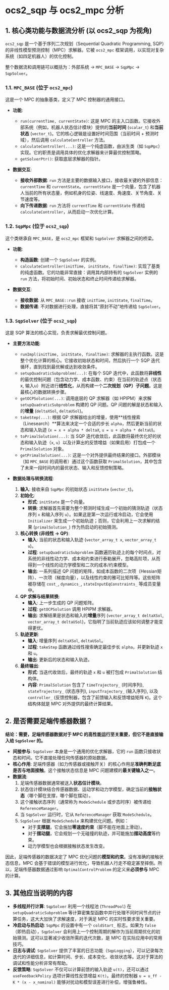 # ocs2_sqp 与 ocs2_mpc 分析

## 1. 核心类功能与数据流分析 (以 ocs2_sqp 为视角)

`ocs2_sqp` 是一个基于序列二次规划（Sequential Quadratic Programming, SQP）的非线性模型预测控制（MPC）求解器。它被 `ocs2_mpc` 框架调用，以实现对复杂系统（如四足机器人）的优化控制。

整个数据流和调用链可以概括为：外部系统 -> `MPC_BASE` -> `SqpMpc` -> `SqpSolver`。

### 1.1. `MPC_BASE` (位于 `ocs2_mpc`)

这是一个 MPC 的抽象基类，定义了 MPC 控制器的通用接口。

-   **功能**:
    -   `run(currentTime, currentState)`: 这是 MPC 的主入口函数。它接收外部系统（例如，机器人状态估计模块）提供的**当前时间** (`scalar_t`) 和**当前状态** (`vector_t`)。它的核心逻辑是设置好时间范围（当前时间 + 预测时域），然后调用 `calculateController` 方法。
    -   `calculateController(...)`: 这是一个纯虚函数，由派生类（如 `SqpMpc`）实现。它的职责是调用具体的优化求解器来计算最优控制策略。
    -   `getSolverPtr()`: 获取底层求解器的指针。

-   **数据交互**:
    -   **接收外部数据**: `run` 方法是主要的数据输入接口，接收最关键的外部信息：`currentTime` 和 `currentState`。`currentState` 是一个向量，包含了机器人当前的所有状态量，例如机身的位姿、线速度、角速度、关节角度、关节速度等。
    -   **向下传递数据**: `run` 方法将 `currentTime` 和 `currentState` 传递给 `calculateController`，从而启动一次优化计算。

### 1.2. `SqpMpc` (位于 `ocs2_sqp`)

这个类继承自 `MPC_BASE`，是 `ocs2_mpc` 框架和 `SqpSolver` 求解器之间的桥梁。

-   **功能**:
    -   **构造函数**: 创建一个 `SqpSolver` 的实例。
    -   `calculateController(initTime, initState, finalTime)`: 实现了基类的纯虚函数。它的功能非常直接：调用其内部持有的 `SqpSolver` 实例的 `run` 方法，将初始时间、初始状态和终止时间传递给求解器。

-   **数据交互**:
    -   **接收数据**: 从 `MPC_BASE::run` 接收 `initTime`, `initState`, `finalTime`。
    -   **数据传递**: 不对数据进行处理，直接将其“原封不动”地传递给 `SqpSolver`。

### 1.3. `SqpSolver` (位于 `ocs2_sqp`)

这是 SQP 算法的核心实现，负责求解最优控制问题。

-   **主要方法功能**:
    -   `runImpl(initTime, initState, finalTime)`: 求解器的主执行函数。这是整个优化计算的核心。它接收初始状态和时间，然后执行一个 SQP 迭代循环，直到找到最优解或达到收敛条件。
    -   `setupQuadraticSubproblem(...)`: 在每个 SQP 迭代中，此函数将**非线性**的最优控制问题（包含动力学、成本函数、约束）在当前的轨迹点（状态x, 输入u）附近进行**线性化**，从而构建一个**二次规划（QP）子问题**。这是最核心的数据转换步骤。
    -   `getOCPSolution(...)`: 调用底层的 QP 求解器（如 HPIPM）来求解 `setupQuadraticSubproblem` 构建的 QP 问题。QP 问题的解是状态和输入的**增量** (`deltaXSol`, `deltaUSol`)。
    -   `takeStep(...)`: 根据 QP 求解器给出的增量，使用**线性搜索（Linesearch）**算法来决定一个合适的步长 `alpha`，然后更新当前的状态和输入轨迹 (`x = x + alpha * deltaX`, `u = u + alpha * deltaU`)。
    -   `toPrimalSolution(...)`: 当 SQP 迭代收敛后，此函数将最终优化好的状态和输入轨迹（`x`, `u`）以及计算出的反馈增益（如果启用）打包成一个 `PrimalSolution` 对象。
    -   `getPrimalSolution(...)`: 这是一个对外提供最终结果的接口。外部模块（如 `MPC_BASE` 的调用者）通过这个函数获取 `PrimalSolution`，其中包含了未来一段时间内的最优状态、输入和反馈控制策略。

-   **数据处理与转换流程**:
    1.  **输入**: 接收来自 `SqpMpc` 的初始状态 `initState` (`vector_t`)。
    2.  **初始化**:
        -   **形式**: `initState` 是一个向量。
        -   **转换**: 求解器首先需要为整个预测时域生成一个初始的猜测轨迹（状态序列 `x` 和输入序列 `u`）。如果这是第一次运行或冷启动，它会使用 `Initializer` 来生成一个初始轨迹；否则，它会利用上一次求解的结果 (`primalSolution_`) 作为热启动的初始猜测。
    3.  **核心转换 (非线性 -> QP)**:
        -   **输入**: 当前的状态和输入轨迹 (`vector_array_t x`, `vector_array_t u`)。
        -   **过程**: `setupQuadraticSubproblem` 函数遍历轨迹上的每个时间点，对系统的非线性动力学、成本和约束进行泰勒展开，忽略高阶项，从而得到一个线性的动力学模型和二次的成本/约束模型。
        -   **输出**: 一系列描述 QP 问题的矩阵，如成本函数的二次项（Hessian矩阵）、一次项（梯度向量），以及线性约束的雅可比矩阵等。这些矩阵被存储在 `cost_`, `dynamics_`, `stateInputEqConstraints_` 等成员变量中。
    4.  **QP 求解与结果转换**:
        -   **输入**: 上一步生成的 QP 问题矩阵。
        -   **过程**: `getOCPSolution` 调用 HPIPM 求解器。
        -   **输出**: 求解结果是状态和输入的**增量**序列 (`vector_array_t deltaXSol`, `vector_array_t deltaUSol`)，它指明了当前轨迹应该如何调整才能变得更优。
    5.  **轨迹更新**:
        -   **输入**: 增量序列 `deltaXSol`, `deltaUSol`。
        -   **过程**: `takeStep` 函数通过线性搜索确定最佳步长 `alpha`，并更新轨迹 `x` 和 `u`。
        -   **输出**: 更新后的状态和输入轨迹。
    6.  **最终输出**:
        -   **形式**: 当迭代收敛后，最终的轨迹 `x` 和 `u` 被打包成 `PrimalSolution` 结构体。
        -   **内容**: `PrimalSolution` 包含了 `timeTrajectory_` (时间序列), `stateTrajectory_` (状态序列), `inputTrajectory_` (输入序列), 以及 `controller_` (反馈控制器，包含了前馈输入和反馈增益矩阵 `K`)。这个结构体就是 MPC 对外提供的最终计算结果。

## 2. 是否需要足端传感器数据？

**结论：需要，足端传感器数据对于 MPC 的高性能运行至关重要，但它不是直接输入给 `SqpSolver` 的。**

-   **间接参与**: `SqpSolver` 本身是一个通用的优化求解器，它的 `run` 函数只接收状态和时间。它不直接处理任何传感器的原始数据。
-   **核心作用**: 足端传感器（如力传感器或接触开关）的核心作用是**准确判断足底是否与地面接触**。这个接触状态信息是 MPC 问题建模的**最关键输入之一**。
-   **数据流**:
    1.  足端传感器数据通常被送入**状态估计模块**。
    2.  状态估计模块结合传感器数据、运动学和动力学模型，确定当前的**接触状态**（哪个脚在支撑，哪个脚在摆动）。
    3.  这个接触状态序列（通常称为 `ModeSchedule` 或步态时序）被传递给 `ReferenceManager`。
    4.  当 `SqpSolver` 运行时，它从 `ReferenceManager` 获取 `ModeSchedule`。
    5.  `SqpSolver` 根据 `ModeSchedule` 来构建优化问题。例如：
        -   对于**支撑腿**，它会施加**零速度约束**（脚不能在地面上滑动）。
        -   对于**摆动腿**，它会规划一个无碰撞的轨迹，并可能施加**摆动高度**等约束。
        -   动力学模型也会根据接触状态发生改变。

因此，足端传感器的数据决定了 MPC 优化问题的**模型和约束**。没有准确的接触状态信息，MPC 会基于错误的模型进行优化，导致机器人行走不稳定甚至摔倒。所以，足端传感器数据通过影响 `OptimalControlProblem` 的定义来**必须参与** MPC 的计算。

## 3. 其他应当说明的内容

-   **多线程并行计算**: `SqpSolver` 利用一个线程池 (`ThreadPool`) 在 `setupQuadraticSubproblem` 等计算密集型函数中并行处理不同时间节点的计算任务，这大大加快了求解速度，对于满足 MPC 的实时性要求至关重要。
-   **冷启动与热启动**: `SqpMpc` 的设置中有一个 `coldStart_` 标志。如果为 `false`（即热启动），`SqpSolver` 会利用上一个控制周期的解作为当前周期优化的初始猜测。这可以显著减少收敛所需的迭代次数，是 MPC 在实际应用中的常用技巧。
-   **日志与调试**: `SqpSolver` 提供了丰富的日志功能（`SqpLogging`），可以记录每次迭代的详细信息，如计算时间、步长、成本变化、收敛状态等。这对于算法的调试和性能分析非常有帮助。
-   **反馈策略**: `SqpSolver` 不仅可以计算前馈的输入轨迹 `u(t)`，还可以通过 `useFeedbackPolicy` 选项计算线性反馈增益 `K(t)`。最终的控制器 `u = u_ff - K * (x - x_nominal)` 能够对扰动和模型误差进行补偿，增强鲁棒性。

